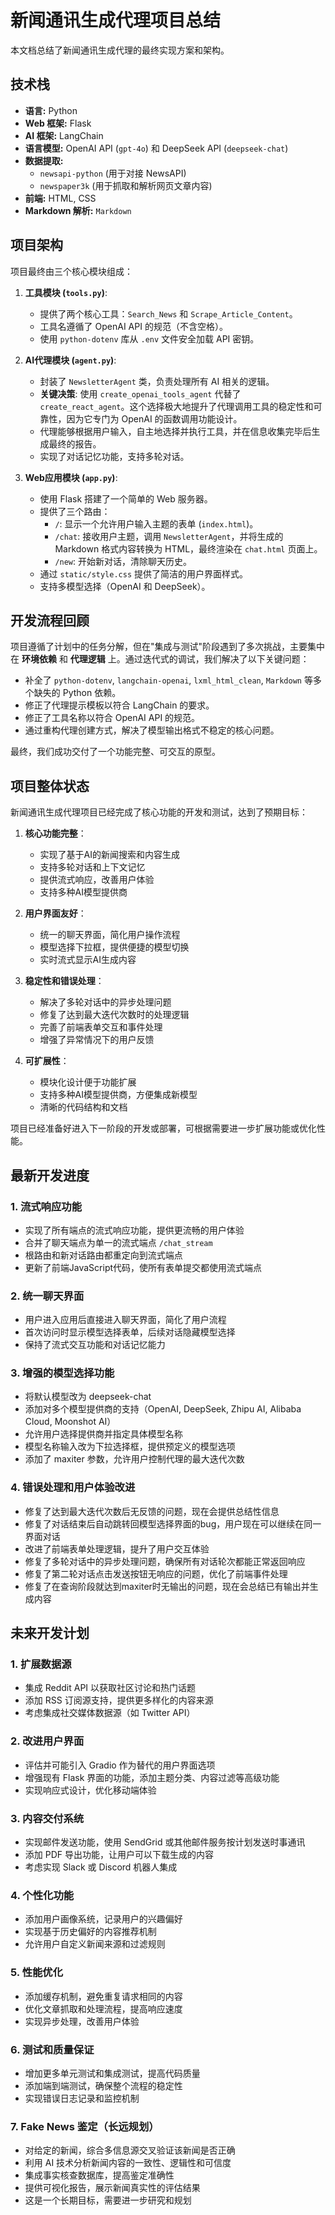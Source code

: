 # 新闻通讯生成代理项目总结

本文档总结了新闻通讯生成代理的最终实现方案和架构。

## 技术栈

*   **语言:** Python
*   **Web 框架:** Flask
*   **AI 框架:** LangChain
*   **语言模型:** OpenAI API (`gpt-4o`) 和 DeepSeek API (`deepseek-chat`)
*   **数据提取:**
    *   `newsapi-python` (用于对接 NewsAPI)
    *   `newspaper3k` (用于抓取和解析网页文章内容)
*   **前端:** HTML, CSS
*   **Markdown 解析:** `Markdown`

## 项目架构

项目最终由三个核心模块组成：

1.  **工具模块 (`tools.py`)**:
    *   提供了两个核心工具：`Search_News` 和 `Scrape_Article_Content`。
    *   工具名遵循了 OpenAI API 的规范（不含空格）。
    *   使用 `python-dotenv` 库从 `.env` 文件安全加载 API 密钥。

2.  **AI代理模块 (`agent.py`)**:
    *   封装了 `NewsletterAgent` 类，负责处理所有 AI 相关的逻辑。
    *   **关键决策**: 使用 `create_openai_tools_agent` 代替了 `create_react_agent`。这个选择极大地提升了代理调用工具的稳定性和可靠性，因为它专门为 OpenAI 的函数调用功能设计。
    *   代理能够根据用户输入，自主地选择并执行工具，并在信息收集完毕后生成最终的报告。
    *   实现了对话记忆功能，支持多轮对话。

3.  **Web应用模块 (`app.py`)**:
    *   使用 Flask 搭建了一个简单的 Web 服务器。
    *   提供了三个路由：
        *   `/`: 显示一个允许用户输入主题的表单 (`index.html`)。
        *   `/chat`: 接收用户主题，调用 `NewsletterAgent`，并将生成的 Markdown 格式内容转换为 HTML，最终渲染在 `chat.html` 页面上。
        *   `/new`: 开始新对话，清除聊天历史。
    *   通过 `static/style.css` 提供了简洁的用户界面样式。
    *   支持多模型选择（OpenAI 和 DeepSeek）。

## 开发流程回顾

项目遵循了计划中的任务分解，但在"集成与测试"阶段遇到了多次挑战，主要集中在 **环境依赖** 和 **代理逻辑** 上。通过迭代式的调试，我们解决了以下关键问题：
*   补全了 `python-dotenv`, `langchain-openai`, `lxml_html_clean`, `Markdown` 等多个缺失的 Python 依赖。
*   修正了代理提示模板以符合 LangChain 的要求。
*   修正了工具名称以符合 OpenAI API 的规范。
*   通过重构代理创建方式，解决了模型输出格式不稳定的核心问题。

最终，我们成功交付了一个功能完整、可交互的原型。

## 项目整体状态

新闻通讯生成代理项目已经完成了核心功能的开发和测试，达到了预期目标：

1. **核心功能完整**：
   - 实现了基于AI的新闻搜索和内容生成
   - 支持多轮对话和上下文记忆
   - 提供流式响应，改善用户体验
   - 支持多种AI模型提供商

2. **用户界面友好**：
   - 统一的聊天界面，简化用户操作流程
   - 模型选择下拉框，提供便捷的模型切换
   - 实时流式显示AI生成内容

3. **稳定性和错误处理**：
   - 解决了多轮对话中的异步处理问题
   - 修复了达到最大迭代次数时的处理逻辑
   - 完善了前端表单交互和事件处理
   - 增强了异常情况下的用户反馈

4. **可扩展性**：
   - 模块化设计便于功能扩展
   - 支持多种AI模型提供商，方便集成新模型
   - 清晰的代码结构和文档

项目已经准备好进入下一阶段的开发或部署，可根据需要进一步扩展功能或优化性能。

## 最新开发进度

### 1. 流式响应功能
*   实现了所有端点的流式响应功能，提供更流畅的用户体验
*   合并了聊天端点为单一的流式端点 `/chat_stream`
*   根路由和新对话路由都重定向到流式端点
*   更新了前端JavaScript代码，使所有表单提交都使用流式端点

### 2. 统一聊天界面
*   用户进入应用后直接进入聊天界面，简化了用户流程
*   首次访问时显示模型选择表单，后续对话隐藏模型选择
*   保持了流式交互功能和对话记忆能力

### 3. 增强的模型选择功能
*   将默认模型改为 deepseek-chat
*   添加对多个模型提供商的支持（OpenAI, DeepSeek, Zhipu AI, Alibaba Cloud, Moonshot AI）
*   允许用户选择提供商并指定具体模型名称
*   模型名称输入改为下拉选择框，提供预定义的模型选项
*   添加了 maxiter 参数，允许用户控制代理的最大迭代次数

### 4. 错误处理和用户体验改进
*   修复了达到最大迭代次数后无反馈的问题，现在会提供总结性信息
*   修复了对话结束后自动跳转回模型选择界面的bug，用户现在可以继续在同一界面对话
*   改进了前端表单处理逻辑，提升了用户交互体验
*   修复了多轮对话中的异步处理问题，确保所有对话轮次都能正常返回响应
*   修复了第二轮对话点击发送按钮无响应的问题，优化了前端事件处理
*   修复了在查询阶段就达到maxiter时无输出的问题，现在会总结已有输出并生成内容

## 未来开发计划

### 1. 扩展数据源
*   集成 Reddit API 以获取社区讨论和热门话题
*   添加 RSS 订阅源支持，提供更多样化的内容来源
*   考虑集成社交媒体数据源（如 Twitter API）

### 2. 改进用户界面
*   评估并可能引入 Gradio 作为替代的用户界面选项
*   增强现有 Flask 界面的功能，添加主题分类、内容过滤等高级功能
*   实现响应式设计，优化移动端体验

### 3. 内容交付系统
*   实现邮件发送功能，使用 SendGrid 或其他邮件服务按计划发送时事通讯
*   添加 PDF 导出功能，让用户可以下载生成的内容
*   考虑实现 Slack 或 Discord 机器人集成

### 4. 个性化功能
*   添加用户画像系统，记录用户的兴趣偏好
*   实现基于历史偏好的内容推荐机制
*   允许用户自定义新闻来源和过滤规则

### 5. 性能优化
*   添加缓存机制，避免重复请求相同的内容
*   优化文章抓取和处理流程，提高响应速度
*   实现异步处理，改善用户体验

### 6. 测试和质量保证
*   增加更多单元测试和集成测试，提高代码质量
*   添加端到端测试，确保整个流程的稳定性
*   实现错误日志记录和监控机制

### 7. Fake News 鉴定（长远规划）
*   对给定的新闻，综合多信息源交叉验证该新闻是否正确
*   利用 AI 技术分析新闻内容的一致性、逻辑性和可信度
*   集成事实核查数据库，提高鉴定准确性
*   提供可视化报告，展示新闻真实性的评估结果
*   这是一个长期目标，需要进一步研究和规划